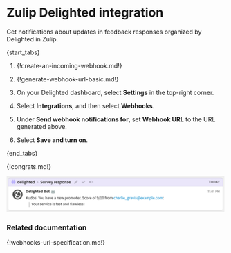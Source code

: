 # Zulip Delighted integration

Get notifications about updates in feedback responses organized by
Delighted in Zulip.

{start_tabs}

1. {!create-an-incoming-webhook.md!}

1. {!generate-webhook-url-basic.md!}

1. On your Delighted dashboard, select **Settings** in the
   top-right corner.

1. Select **Integrations**, and then select **Webhooks**.

1. Under **Send webhook notifications for**, set **Webhook URL**
   to the URL generated above.

1. Select **Save and turn on**.

{end_tabs}

{!congrats.md!}

![](/static/images/integrations/delighted/001.png)

### Related documentation

{!webhooks-url-specification.md!}
